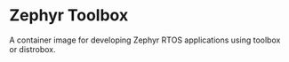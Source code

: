 # Zephyr Toolbox

A container image for developing Zephyr RTOS applications using toolbox or distrobox.
